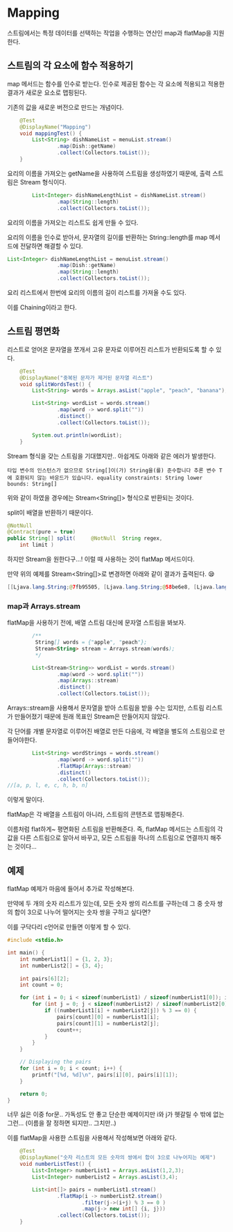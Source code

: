 # Mapping

스트림에서는 특정 데이터를 선택하는 작업을 수행하는 연산인 map과 flatMap을 지원한다.

## 스트림의 각 요소에 함수 적용하기

map 메서드는 함수를 인수로 받는다. 인수로 제공된 함수는 각 요소에 적용되고 적용한 결과가 새로운 요소로 맵핑된다.

기존의 값을 새로운 버전으로 만드는 개념이다.

```java
	@Test
    @DisplayName("Mapping")
    void mappingTest() {
        List<String> dishNameList = menuList.stream()
                .map(Dish::getName)
                .collect(Collectors.toList());
    }

```

요리의 이름을 가져오는 getName을 사용하여 스트림을 생성하였기 때문에, 출력 스트림은 Stream<String> 형식이다.

```java
        List<Integer> dishNameLengthList = dishNameList.stream()
                .map(String::length)
                .collect(Collectors.toList());
```

요리의 이름을 가져오는 리스트도 쉽게 만들 수 있다.

요리의 이름을 인수로 받아서, 문자열의 길이를 반환하는 String::length를 map 메서드에 전달하면 해결할 수 있다.

```java
List<Integer> dishNameLengthList = menuList.stream()
                .map(Dish::getName)
                .map(String::length)
                .collect(Collectors.toList());
```

요리 리스트에서 한번에 요리의 이름의 길이 리스트를 가져올 수도 있다.

이를 Chaining이라고 한다.

## 스트림 평면화

리스트로 얻어온 문자열을 쪼개서 고유 문자로 이루어진 리스트가 반환되도록 할 수 있다.

```java
    @Test
    @DisplayName("중복된 문자가 제거된 문자열 리스트")
    void splitWordsTest() {
        List<String> words = Arrays.asList("apple", "peach", "banana");

        List<String> wordList = words.stream()
                .map(word -> word.split(""))
                .distinct()
                .collect(Collectors.toList());

        System.out.println(wordList);
    } 
```

Stream<String> 형식을 갖는 스트림을 기대했지만.. 아쉽게도 아래와 같은 에러가 발생한다.

```
타입 변수의 인스턴스가 없으므로 String[]이(가) String을(를) 준수합니다 추론 변수 T에 호환되지 않는 바운드가 있습니다. equality constraints: String lower bounds: String[]
```

위와 같이 하였을 경우에는 Stream<String[]> 형식으로 반환되는 것이다.

split이 배열을 반환하기 때문이다.

```java
@NotNull  
@Contract(pure = true)  
public String[] split(     @NotNull  String regex,
    int limit )
```

하지만 Stream<String>을 원한다구...! 이럴 때 사용하는 것이 flatMap 메서드이다.

만약 위의 예제를 Stream<String[]>로 변경하면 아래와 같이 결과가 출력된다. :sleepy: 

```java
[[Ljava.lang.String;@7fb95505, [Ljava.lang.String;@58be6e8, [Ljava.lang.String;@7331196b]
```

### map과 Arrays.stream

flatMap을 사용하기 전에, 배열 스트림 대신에 문자열 스트림을 봐보자.

```java
        /**
         String[] words = {"apple", "peach"};
         Stream<String> stream = Arrays.stream(words);
         */

        List<Stream<String>> wordList = words.stream()
                .map(word -> word.split(""))
                .map(Arrays::stream)
                .distinct()
                .collect(Collectors.toList());

```

Arrays::stream을 사용해서 문자열을 받아 스트림을 받을 수는 있지만, 스트림 리스트가 만들어졌기 때문에 원래 목표인 Stream<String>은 만들어지지 않았다.

각 단어를 개별 문자열로 이루어진 배열로 만든 다음에, 각 배열을 별도의 스트림으로 만들어야한다.

```java
        List<String> wordStrings = words.stream()
                .map(word -> word.split(""))
                .flatMap(Arrays::stream)
                .distinct()
                .collect(Collectors.toList());
//[a, p, l, e, c, h, b, n]

```

이렇게 말이다. 

flatMap은 각 배열을 스트림이 아니라, 스트림의 콘텐츠로 맵핑해준다.

이름처럼 flat하게~ 평면화된 스트림을 반환해준다. 즉, flatMap 메서드는 스트림의 각 값을 다른 스트림으로 알아서 바꾸고, 모든 스트림을 하나의 스트림으로 연결까지 해주는 것이다... 


## 예제

flatMap 예제가 마음에 들어서 추가로 작성해본다.

만약에 두 개의 숫자 리스트가 있는데, 모든 숫자 쌍의 리스트를 구하는데 그 중 숫자 쌍의 합이 3으로 나누어 떨어지는 숫자 쌍을 구하고 싶다면?

이를 구닥다리 c언어로 만들면 이렇게 할 수 있다.

```c
#include <stdio.h>

int main() {
    int numberList1[] = {1, 2, 3};
    int numberList2[] = {3, 4};
    
    int pairs[6][2];
    int count = 0;

    for (int i = 0; i < sizeof(numberList1) / sizeof(numberList1[0]); i++) {
        for (int j = 0; j < sizeof(numberList2) / sizeof(numberList2[0]); j++) {
            if ((numberList1[i] + numberList2[j]) % 3 == 0) {
                pairs[count][0] = numberList1[i];
                pairs[count][1] = numberList2[j];
                count++;
            }
        }
    }

    // Displaying the pairs
    for (int i = 0; i < count; i++) {
        printf("[%d, %d]\n", pairs[i][0], pairs[i][1]);
    }

    return 0;
}
```

너무 싫은 이중 for문.. 가독성도 안 좋고 단순한 예제이지만 i와 j가 헷갈릴 수 밖에 없는 그런... (이름을 잘 정하면 되지만.. 그치만..)

이를 flatMap을 사용한 스트림을 사용해서 작성해보면 아래와 같다.

```java
    @Test
    @DisplayName("숫자 리스트의 모든 숫자의 쌍에서 합이 3으로 나누어지는 예제")
    void numberListTest() {
        List<Integer> numberList1 = Arrays.asList(1,2,3);
        List<Integer> numberList2 = Arrays.asList(3,4);

        List<int[]> pairs = numberList1.stream()
                .flatMap(i -> numberList2.stream()
                        .filter(j->(i+j) % 3 == 0 )
                        .map(j-> new int[] {i, j}))
                .collect(Collectors.toList());
    }

```

